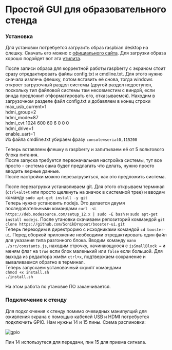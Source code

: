 # Простой GUI для образовательного стенда

### Установка
Для установки потребуется загрузить образ raspbian desktop на флешку. Скачать его можно с [официального сайта](https://www.raspberrypi.org/downloads/raspbian/). Для загрузки образа хорошо подойдет вот эта [утилита](https://www.balena.io/etcher/).

После записи образа для корректной работы raspberry с экраном стоит сразу отредактировать файлы config.txt и cmdline.txt. Для этого нужно сначала извлечь флешку, потом вставить её снова, тогда windows откроет загрузочный раздел системы (другой раздел недоступен, поскольку тип файловой системы там несовместим с виндой, если винда предложит отформатировать его, отказываемся).
Находим в загрузочном разделе файл config.txt и добавляем в конец строки  
  max_usb_current=1  
  hdmi_group=2  
  hdmi_mode=87  
  hdmi_cvt 1024 600 60 6 0 0 0  
  hdmi_drive=1  
  enable_uart=1  
Из файла cmdline.txt убираем фразу `console=serial0,115200`

Теперь вставляем флешку в raspberry и запитываем её от 5 вольтового блока питания.  
После запуска требуется первоначальная настройка системы, тут все просто - система сама будет предлагать что делать, нужно просто вводить верные данные.  
После настройки можно перезагрузиться, как это предложить система.

После перезагрузки устанавливаем git. Для этого открываем терминал (`ctrl+alt+t` или просто щелкнуть на значок в системной трее) и вводим команду `sudo apt-get install -y git`  
Теперь нужно установить nodejs. Это делается двумя последовательными командами `curl -sL https://deb.nodesource.com/setup_12.x | sudo -E bash` и `sudo apt-get install nodejs`.
После утановки скачиваем репозиторий коммандой `git clone https://github.com/SonikDropout/booster-ui.git`   
Теперь переходим в директрорию с исходниками командой `cd booster-ui`. Перед сборкой приложение необходими отредактировать один файл для указания типа разгонного блока. Вводим команду `nano ./src/constants.js`, находим строчку, начинающуюся с `isSmallBlock =` и меням флаг на `true` если блок маленький или `false` если большой. Для выхода из редактора жмём `ctrl+x`, подтвержаем сохранение и вываливаемся обратно в терминал.    
Теперь запускаем установочный скрипт командами  
  `chmod +x install.sh`  
  `./install.sh`  

На этом работа по утановке ПО заканчивается.

### Подключение к стенду

Для подключения к стенду помимо очевидных манипулций для оживления экрана с помощью кабелей USB и HDMI потребуется подключить GPIO. Нам нужны 14 и 15 пины. Схема распиновки:

![gpio](https://www.raspberrypi.org/documentation/usage/gpio/images/GPIO.png)

Пин 14 использутеся для передачи, пин 15 для приема сигнала.
